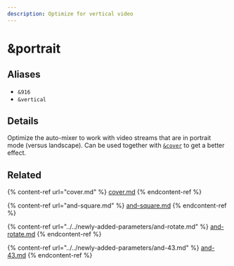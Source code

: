 ```yaml
---
description: Optimize for vertical video
---
```


# \&portrait

## Aliases

* `&916`
* `&vertical`

## Details

Optimize the auto-mixer to work with video streams that are in portrait mode (versus landscape). Can be used together with [`&cover`](cover.md) to get a better effect.

## Related

{% content-ref url="cover.md" %}
[cover.md](cover.md)
{% endcontent-ref %}

{% content-ref url="and-square.md" %}
[and-square.md](and-square.md)
{% endcontent-ref %}

{% content-ref url="../../newly-added-parameters/and-rotate.md" %}
[and-rotate.md](../../newly-added-parameters/and-rotate.md)
{% endcontent-ref %}

{% content-ref url="../../newly-added-parameters/and-43.md" %}
[and-43.md](../../newly-added-parameters/and-43.md)
{% endcontent-ref %}
